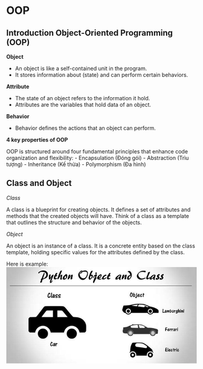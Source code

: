 # OOP

## Introduction Object-Oriented Programming (OOP)
**Object**

- An object is like a self-contained unit in the program.
- It stores information about (state) and can perform certain behaviors.

**Attribute**

- The state of an object refers to the information it hold.
- Attributes are the variables that hold data of an object.

**Behavior**

- Behavior defines the actions that an object can perform.

**4 key properties of OOP**

OOP is structured around four fundamental principles that enhance code organization and flexibility:
    - Encapsulation (Đóng gói)
    - Abstraction (Trìu tượng)
    - Inheritance (Kế thừa)
    - Polymorphism (Đa hình)

## Class and Object 
*Class*

A class is a blueprint for creating objects. It defines a set of attributes and methods that the created objects will have. Think of a class as a template that outlines the structure and behavior of the objects.

*Object*

An object is an instance of a class. It is a concrete entity based on the class template, holding specific values for the attributes defined by the class.

Here is example: 
![Class and Object](image/class_object.PNG)
